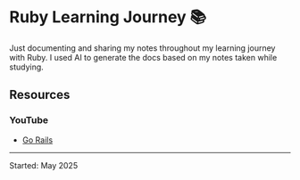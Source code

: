 # Ruby Learning Journey 📚

Just documenting and sharing my notes throughout my learning journey with Ruby.
I used AI to generate the docs based on my notes taken while studying.

## Resources

### YouTube
- [Go Rails](https://gorails.com/episodes/integers-and-floats-in-ruby)

---
Started: May 2025
